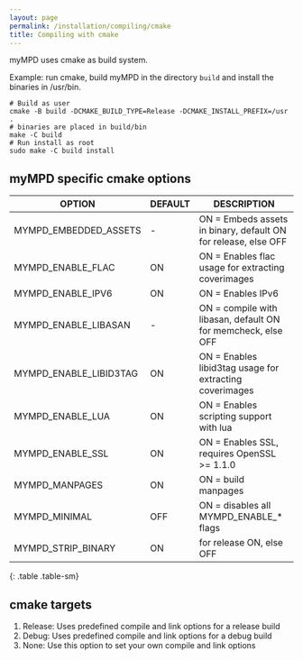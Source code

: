 ```yaml
---
layout: page
permalink: /installation/compiling/cmake
title: Compiling with cmake
---
```


myMPD uses cmake as build system.

Example: run cmake, build myMPD in the directory `build` and install the binaries in /usr/bin.

```
# Build as user
cmake -B build -DCMAKE_BUILD_TYPE=Release -DCMAKE_INSTALL_PREFIX=/usr .
# binaries are placed in build/bin
make -C build
# Run install as root
sudo make -C build install
```

## myMPD specific cmake options

| OPTION | DEFAULT | DESCRIPTION |
| ----------- | ------- | ----------- |
| MYMPD_EMBEDDED_ASSETS | - | ON = Embeds assets in binary, default ON for release, else OFF |
| MYMPD_ENABLE_FLAC | ON | ON = Enables flac usage for extracting coverimages |
| MYMPD_ENABLE_IPV6 | ON | ON = Enables IPv6 |
| MYMPD_ENABLE_LIBASAN | - | ON = compile with libasan, default ON for memcheck, else OFF |
| MYMPD_ENABLE_LIBID3TAG | ON | ON = Enables libid3tag usage for extracting coverimages |
| MYMPD_ENABLE_LUA | ON | ON = Enables scripting support with lua |
| MYMPD_ENABLE_SSL | ON | ON = Enables SSL, requires OpenSSL >= 1.1.0 |
| MYMPD_MANPAGES | ON | ON = build manpages |
| MYMPD_MINIMAL | OFF | ON = disables all MYMPD_ENABLE_* flags |
| MYMPD_STRIP_BINARY | ON | for release ON, else OFF |
{: .table .table-sm}

## cmake targets

1. Release: Uses predefined compile and link options for a release build
2. Debug: Uses predefined compile and link options for a debug build
3. None: Use this option to set your own compile and link options
